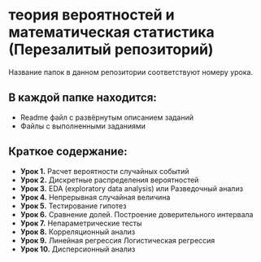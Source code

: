 # теория вероятностей и математическая статистика (Перезалитый репозиторий)

Название папок в данном репозитории соответствуют номеру урока.

## В каждой папке находится:
  - Readme файл с развёрнутым описанием заданий
  - Файлы с выполненными заданиями

## Краткое содержание:
- **Урок 1.** Расчет вероятности случайных событий
- **Урок 2.** Дискретные распределения вероятностей
- **Урок 3.** EDA (exploratory data analysis) или Разведочный анализ
- **Урок 4.** Непрерывная случайная величина
- **Урок 5.** Тестирование гипотез
- **Урок 6.** Сравнение долей. Построение доверительного интервала
- **Урок 7.** Непараметрические тесты
- **Урок 8.** Корреляционный анализ
- **Урок 9.** Линейная регрессия Логистическая регрессия
- **Урок 10.** Дисперсионный анализ
